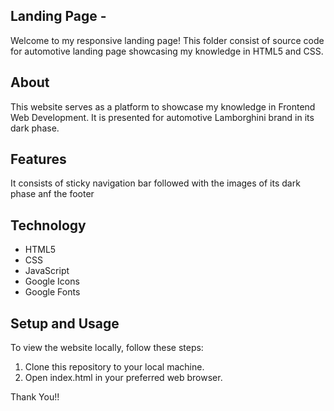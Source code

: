 ## Landing Page -
Welcome to my responsive landing page! This folder consist of source code for automotive landing page showcasing my knowledge in HTML5 and CSS.

## About 
This website serves as a platform to showcase my knowledge in Frontend Web Development. It is presented for automotive Lamborghini brand in its dark phase.

## Features
It consists of sticky navigation bar followed with the images of its dark phase anf the footer

## Technology
- HTML5
- CSS
- JavaScript
- Google Icons
- Google Fonts

## Setup and Usage
To view the website locally, follow these steps:

1. Clone this repository to your local machine.
2. Open index.html in your preferred web browser.

Thank You!!
